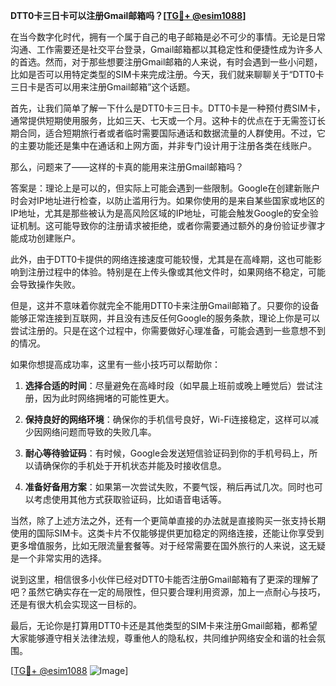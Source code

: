 **DTT0卡三日卡可以注册Gmail邮箱吗？[[TG💪+ @esim1088](https://t.me/s/esim1088)]**

在当今数字化时代，拥有一个属于自己的电子邮箱是必不可少的事情。无论是日常沟通、工作需要还是社交平台登录，Gmail邮箱都以其稳定性和便捷性成为许多人的首选。然而，对于那些想要注册Gmail邮箱的人来说，有时会遇到一些小问题，比如是否可以用特定类型的SIM卡来完成注册。今天，我们就来聊聊关于“DTT0卡三日卡是否可以用来注册Gmail邮箱”这个话题。

首先，让我们简单了解一下什么是DTT0卡三日卡。DTT0卡是一种预付费SIM卡，通常提供短期使用服务，比如三天、七天或一个月。这种卡的优点在于无需签订长期合同，适合短期旅行者或者临时需要国际通话和数据流量的人群使用。不过，它的主要功能还是集中在通话和上网方面，并非专门设计用于注册各类在线账户。

那么，问题来了——这样的卡真的能用来注册Gmail邮箱吗？

答案是：理论上是可以的，但实际上可能会遇到一些限制。Google在创建新账户时会对IP地址进行检查，以防止滥用行为。如果你使用的是来自某些国家或地区的IP地址，尤其是那些被认为是高风险区域的IP地址，可能会触发Google的安全验证机制。这可能导致你的注册请求被拒绝，或者你需要通过额外的身份验证步骤才能成功创建账户。

此外，由于DTT0卡提供的网络连接速度可能较慢，尤其是在高峰期，这也可能影响到注册过程中的体验。特别是在上传头像或其他文件时，如果网络不稳定，可能会导致操作失败。

但是，这并不意味着你就完全不能用DTT0卡来注册Gmail邮箱了。只要你的设备能够正常连接到互联网，并且没有违反任何Google的服务条款，理论上你是可以尝试注册的。只是在这个过程中，你需要做好心理准备，可能会遇到一些意想不到的情况。

如果你想提高成功率，这里有一些小技巧可以帮助你：

1. **选择合适的时间**：尽量避免在高峰时段（如早晨上班前或晚上睡觉后）尝试注册，因为此时网络拥堵的可能性更大。
   
2. **保持良好的网络环境**：确保你的手机信号良好，Wi-Fi连接稳定，这样可以减少因网络问题而导致的失败几率。

3. **耐心等待验证码**：有时候，Google会发送短信验证码到你的手机号码上，所以请确保你的手机处于开机状态并能及时接收信息。

4. **准备好备用方案**：如果第一次尝试失败，不要气馁，稍后再试几次。同时也可以考虑使用其他方式获取验证码，比如语音电话等。

当然，除了上述方法之外，还有一个更简单直接的办法就是直接购买一张支持长期使用的国际SIM卡。这类卡片不仅能够提供更加稳定的网络连接，还能让你享受到更多增值服务，比如无限流量套餐等。对于经常需要在国外旅行的人来说，这无疑是一个非常实用的选择。

说到这里，相信很多小伙伴已经对DTT0卡能否注册Gmail邮箱有了更深的理解了吧？虽然它确实存在一定的局限性，但只要合理利用资源，加上一点耐心与技巧，还是有很大机会实现这一目标的。

最后，无论你是打算用DTT0卡还是其他类型的SIM卡来注册Gmail邮箱，都希望大家能够遵守相关法律法规，尊重他人的隐私权，共同维护网络安全和谐的社会氛围。

[[TG💪+ @esim1088](https://t.me/s/esim1088) ![Image](https://i.postimg.cc/4NQfJmqS/Snipaste-2025-05-13-00-14-12.png)]